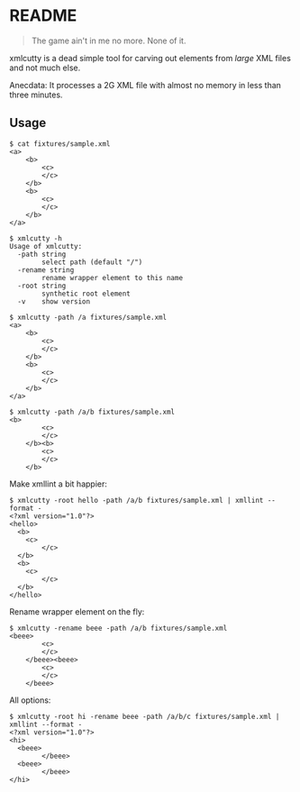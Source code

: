 README
======

> The game ain't in me no more. None of it.

xmlcutty is a dead simple tool for carving out elements from *large* XML files and not much else.

Anecdata: It processes a 2G XML file with almost no memory in less than three minutes.

Usage
-----

    $ cat fixtures/sample.xml
    <a>
        <b>
            <c>
            </c>
        </b>
        <b>
            <c>
            </c>
        </b>
    </a>

    $ xmlcutty -h
    Usage of xmlcutty:
      -path string
            select path (default "/")
      -rename string
            rename wrapper element to this name
      -root string
            synthetic root element
      -v    show version

    $ xmlcutty -path /a fixtures/sample.xml
    <a>
        <b>
            <c>
            </c>
        </b>
        <b>
            <c>
            </c>
        </b>
    </a>

    $ xmlcutty -path /a/b fixtures/sample.xml
    <b>
            <c>
            </c>
        </b><b>
            <c>
            </c>
        </b>

Make xmllint a bit happier:

    $ xmlcutty -root hello -path /a/b fixtures/sample.xml | xmllint --format -
    <?xml version="1.0"?>
    <hello>
      <b>
        <c>
            </c>
      </b>
      <b>
        <c>
            </c>
      </b>
    </hello>

Rename wrapper element on the fly:

    $ xmlcutty -rename beee -path /a/b fixtures/sample.xml
    <beee>
            <c>
            </c>
        </beee><beee>
            <c>
            </c>
        </beee>

All options:

    $ xmlcutty -root hi -rename beee -path /a/b/c fixtures/sample.xml | xmllint --format -
    <?xml version="1.0"?>
    <hi>
      <beee>
            </beee>
      <beee>
            </beee>
    </hi>
